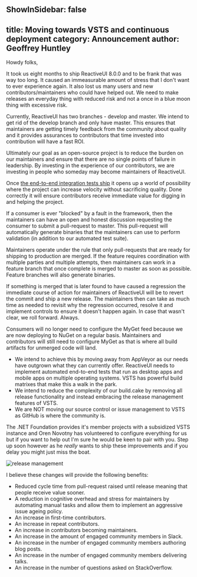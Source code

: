 ShowInSidebar: false
---
title: Moving towards VSTS and continuous deployment
category: Announcement
author: Geoffrey Huntley
---

Howdy folks,

It took us eight months to ship ReactiveUI 8.0.0 and to be frank that was way too long. It caused an immeasurable amount of stress that I don't want to ever experience again. It also lost us many users and new contributors/maintainers who could have helped out.  We need to make releases an everyday thing with reduced risk and not a once in a blue moon thing with excessive risk. 

Currently, ReactiveUI has two branches - develop and master. We intend to get rid of the develop branch and only have master. This ensures that maintainers are getting timely feedback from the community about quality and it provides assurances to contributors that time invested into contribution will have a fast ROI.

Ultimately our goal as an open-source project is to reduce the burden on our maintainers and ensure that there are no single points of failure in leadership. By investing in the experience of our contributors, we are investing in people who someday may become maintainers of ReactiveUI.

Once [the end-to-end integration tests ship](https://github.com/reactiveui/ReactiveUI/pull/1605) it opens up a world of possibility where the project can increase velocity without sacrificing quality. Done correctly it will ensure contributors receive immediate value for digging in and helping the project. 

If a consumer is ever "blocked" by a fault in the framework, then the maintainers can have an open and honest discussion requesting the consumer to submit a pull-request to master. This pull-request will automatically generate binaries that the maintainers can use to perform validation (in addition to our automated test suite). 

Maintainers operate under the rule that only pull-requests that are ready for shipping to production are merged. If the feature requires coordination with multiple parties and multiple attempts, then maintainers can work in a feature branch that once complete is merged to master as soon as possible. Feature branches will also generate binaries.

If something is merged that is later found to have caused a regression the immediate course of action for maintainers of ReactiveUI will be to revert the commit and ship a new release. The maintainers then can take as much time as needed to revisit why the regression occurred, resolve it and implement controls to ensure it doesn't happen again. In case that wasn't clear, we roll forward. Always.

Consumers will no longer need to configure the MyGet feed because we are now deploying to NuGet on a regular basis. Maintainers and contributors will still need to configure MyGet as that is where all build artifacts for unmerged code will land.

- We intend to achieve this by moving away from AppVeyor as our needs have outgrown what they can currently offer. ReactiveUI needs to implement automated end-to-end tests that run as desktop apps and mobile apps on multiple operating systems. VSTS has powerful build matrixes that make this a walk in the park.
- We intend to reduce the complexity of our build.cake by removing all release functionality and instead embracing the release management features of VSTS.
- We are NOT moving our source control or issue management to VSTS as GitHub is where the community is.
    
The .NET Foundation provides it's member projects with a subsidized VSTS instance and Oren Novotny has volunteered to configure everything for us but if you want to help out I'm sure he would be keen to pair with you. Step up soon however as he _really_ wants to ship these improvements and if you delay you might just miss the boat. 

![release management](https://user-images.githubusercontent.com/127353/39577512-e39557e0-4f24-11e8-9209-0f049d3f86f1.jpg)

I believe these changes will provide the following benefits:

- Reduced cycle time from pull-request raised until release meaning that people receive value sooner.
- A reduction in cognitive overhead and stress for maintainers by automating manual tasks and allow them to implement an aggressive issue ageing policy.
- An increase in first-time contributors.
- An increase in repeat contributors.
- An increase in contributors becoming maintainers.
- An increase in the amount of engaged community members in Slack.
- An increase in the number of engaged community members authoring blog posts.
- An increase in the number of engaged community members delivering talks.
- An increase in the number of questions asked on StackOverflow.
